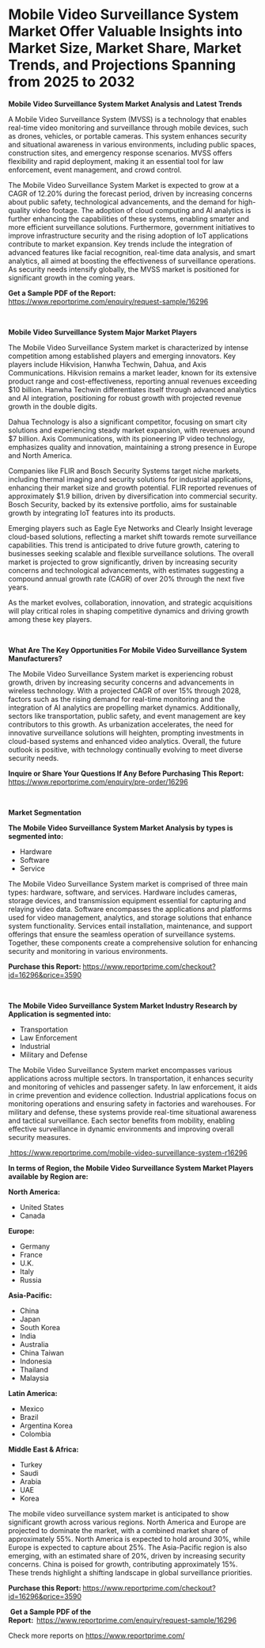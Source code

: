 <p><h1>Mobile Video Surveillance System Market Offer Valuable Insights into Market Size, Market Share, Market Trends, and Projections Spanning from 2025 to 2032</h1></p><p><strong>Mobile Video Surveillance System Market Analysis and Latest Trends</strong></p>
<p><p>A Mobile Video Surveillance System (MVSS) is a technology that enables real-time video monitoring and surveillance through mobile devices, such as drones, vehicles, or portable cameras. This system enhances security and situational awareness in various environments, including public spaces, construction sites, and emergency response scenarios. MVSS offers flexibility and rapid deployment, making it an essential tool for law enforcement, event management, and crowd control.</p><p>The Mobile Video Surveillance System Market is expected to grow at a CAGR of 12.20% during the forecast period, driven by increasing concerns about public safety, technological advancements, and the demand for high-quality video footage. The adoption of cloud computing and AI analytics is further enhancing the capabilities of these systems, enabling smarter and more efficient surveillance solutions. Furthermore, government initiatives to improve infrastructure security and the rising adoption of IoT applications contribute to market expansion. Key trends include the integration of advanced features like facial recognition, real-time data analysis, and smart analytics, all aimed at boosting the effectiveness of surveillance operations. As security needs intensify globally, the MVSS market is positioned for significant growth in the coming years.</p></p>
<p><strong>Get a Sample PDF of the Report:&nbsp;</strong> <a href="https://www.reportprime.com/enquiry/request-sample/16296?utm_campaign=3013&utm_medium=2&utm_source=Github&utm_content=ia&utm_term=20032025&utm_id=mobile-video-surveillance-system">https://www.reportprime.com/enquiry/request-sample/16296</a></p>
<p>&nbsp;</p>
<p><strong>Mobile Video Surveillance System Major Market Players</strong></p>
<p><p>The Mobile Video Surveillance System market is characterized by intense competition among established players and emerging innovators. Key players include Hikvision, Hanwha Techwin, Dahua, and Axis Communications. Hikvision remains a market leader, known for its extensive product range and cost-effectiveness, reporting annual revenues exceeding $10 billion. Hanwha Techwin differentiates itself through advanced analytics and AI integration, positioning for robust growth with projected revenue growth in the double digits.</p><p>Dahua Technology is also a significant competitor, focusing on smart city solutions and experiencing steady market expansion, with revenues around $7 billion. Axis Communications, with its pioneering IP video technology, emphasizes quality and innovation, maintaining a strong presence in Europe and North America. </p><p>Companies like FLIR and Bosch Security Systems target niche markets, including thermal imaging and security solutions for industrial applications, enhancing their market size and growth potential. FLIR reported revenues of approximately $1.9 billion, driven by diversification into commercial security. Bosch Security, backed by its extensive portfolio, aims for sustainable growth by integrating IoT features into its products.</p><p>Emerging players such as Eagle Eye Networks and Clearly Insight leverage cloud-based solutions, reflecting a market shift towards remote surveillance capabilities. This trend is anticipated to drive future growth, catering to businesses seeking scalable and flexible surveillance solutions. The overall market is projected to grow significantly, driven by increasing security concerns and technological advancements, with estimates suggesting a compound annual growth rate (CAGR) of over 20% through the next five years. </p><p>As the market evolves, collaboration, innovation, and strategic acquisitions will play critical roles in shaping competitive dynamics and driving growth among these key players.</p></p>
<p>&nbsp;</p>
<p><strong>What Are The Key Opportunities For Mobile Video Surveillance System Manufacturers?</strong></p>
<p><p>The Mobile Video Surveillance System market is experiencing robust growth, driven by increasing security concerns and advancements in wireless technology. With a projected CAGR of over 15% through 2028, factors such as the rising demand for real-time monitoring and the integration of AI analytics are propelling market dynamics. Additionally, sectors like transportation, public safety, and event management are key contributors to this growth. As urbanization accelerates, the need for innovative surveillance solutions will heighten, prompting investments in cloud-based systems and enhanced video analytics. Overall, the future outlook is positive, with technology continually evolving to meet diverse security needs.</p></p>
<p><strong>Inquire or Share Your Questions If Any Before Purchasing This Report:</strong> <a href="https://www.reportprime.com/enquiry/pre-order/16296?utm_campaign=3013&utm_medium=2&utm_source=Github&utm_content=ia&utm_term=20032025&utm_id=mobile-video-surveillance-system">https://www.reportprime.com/enquiry/pre-order/16296</a></p>
<p>&nbsp;</p>
<p><strong>Market Segmentation</strong></p>
<p><strong>The Mobile Video Surveillance System Market Analysis by types is segmented into:</strong></p>
<p><ul><li>Hardware</li><li>Software</li><li>Service</li></ul></p>
<p><p>The Mobile Video Surveillance System market is comprised of three main types: hardware, software, and services. Hardware includes cameras, storage devices, and transmission equipment essential for capturing and relaying video data. Software encompasses the applications and platforms used for video management, analytics, and storage solutions that enhance system functionality. Services entail installation, maintenance, and support offerings that ensure the seamless operation of surveillance systems. Together, these components create a comprehensive solution for enhancing security and monitoring in various environments. </p></p>
<p><strong>Purchase this Report:&nbsp;</strong><a href="https://www.reportprime.com/checkout?id=16296&price=3590&utm_campaign=3013&utm_medium=2&utm_source=Github&utm_content=ia&utm_term=20032025&utm_id=mobile-video-surveillance-system">https://www.reportprime.com/checkout?id=16296&price=3590</a></p>
<p>&nbsp;</p>
<p><strong>The Mobile Video Surveillance System Market Industry Research by Application is segmented into:</strong></p>
<p><ul><li>Transportation</li><li>Law Enforcement</li><li>Industrial</li><li>Military and Defense</li></ul></p>
<p><p>The Mobile Video Surveillance System market encompasses various applications across multiple sectors. In transportation, it enhances security and monitoring of vehicles and passenger safety. In law enforcement, it aids in crime prevention and evidence collection. Industrial applications focus on monitoring operations and ensuring safety in factories and warehouses. For military and defense, these systems provide real-time situational awareness and tactical surveillance. Each sector benefits from mobility, enabling effective surveillance in dynamic environments and improving overall security measures.</p></p>
<p><a href="https://www.reportprime.com/mobile-video-surveillance-system-r16296?utm_campaign=3013&utm_medium=2&utm_source=Github&utm_content=ia&utm_term=20032025&utm_id=mobile-video-surveillance-system">&nbsp;https://www.reportprime.com/mobile-video-surveillance-system-r16296</a></p>
<p><strong>In terms of Region, the Mobile Video Surveillance System Market Players available by Region are:</strong></p>
<p>
    <p> <strong> North America: </strong>
        <ul>
            <li>United States</li>
            <li>Canada</li>
        </ul>
        </p> 
    <p> <strong> Europe: </strong>
        <ul>
            <li>Germany</li>
            <li>France</li>
            <li>U.K.</li>
            <li>Italy</li>
            <li>Russia</li>
        </ul>
        </p> 
    <p> <strong> Asia-Pacific: </strong>
        <ul>
            <li>China</li>
            <li>Japan</li>
            <li>South Korea</li>
            <li>India</li>
            <li>Australia</li>
            <li>China Taiwan</li>
            <li>Indonesia</li>
            <li>Thailand</li>
            <li>Malaysia</li>
        </ul>
        </p> 
    <p> <strong> Latin America: </strong>
        <ul>
            <li>Mexico</li>
            <li>Brazil</li>
            <li>Argentina Korea</li>
            <li>Colombia</li>
        </ul>
        </p> 
    <p> <strong> Middle East & Africa: </strong>
        <ul>
            <li>Turkey</li>
            <li>Saudi</li>
            <li>Arabia</li>
            <li>UAE</li>
            <li>Korea</li>
        </ul>
    </p>
    </p>
<p><p>The mobile video surveillance system market is anticipated to show significant growth across various regions. North America and Europe are projected to dominate the market, with a combined market share of approximately 55%. North America is expected to hold around 30%, while Europe is expected to capture about 25%. The Asia-Pacific region is also emerging, with an estimated share of 20%, driven by increasing security concerns. China is poised for growth, contributing approximately 15%. These trends highlight a shifting landscape in global surveillance priorities.</p></p>
<p><strong>Purchase this Report: </strong><a href="https://www.reportprime.com/checkout?id=16296&price=3590&utm_campaign=3013&utm_medium=2&utm_source=Github&utm_content=ia&utm_term=20032025&utm_id=mobile-video-surveillance-system">https://www.reportprime.com/checkout?id=16296&price=3590</a></p>
<p>&nbsp;<strong>Get a Sample PDF of the Report:&nbsp;&nbsp;</strong><a href="https://www.reportprime.com/enquiry/request-sample/16296?utm_campaign=3013&utm_medium=2&utm_source=Github&utm_content=ia&utm_term=20032025&utm_id=mobile-video-surveillance-system">https://www.reportprime.com/enquiry/request-sample/16296</a></p>
<p><strong></strong></p>
<p>Check more reports on <a href="https://www.reportprime.com/?utm_campaign=3013&utm_medium=2&utm_source=Github&utm_content=ia&utm_term=20032025&utm_id=mobile-video-surveillance-system">https://www.reportprime.com/</a></p>